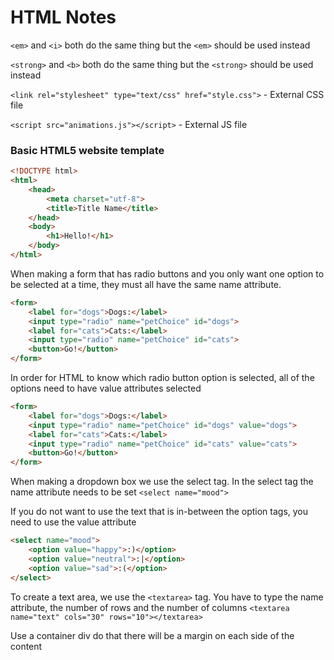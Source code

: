 # HTML Notes

`<em>` and `<i>` both do the same thing but the `<em>` should be used instead 

`<strong>` and `<b>` both do the same thing but the `<strong>` should be used instead 

`<link rel="stylesheet" type="text/css" href="style.css">` - External CSS file 

`<script src="animations.js"></script>` - External JS file 

### Basic HTML5 website template 

``` html
<!DOCTYPE html> 
<html> 
    <head> 
        <meta charset="utf-8"> 
        <title>Title Name</title> 
    </head> 
    <body> 
        <h1>Hello!</h1> 
    </body> 
</html> 
```

When making a form that has radio buttons and you only want one option to be selected at a time, they must all have the same name attribute. 

``` html
<form> 
    <label for="dogs">Dogs:</label> 
    <input type="radio" name="petChoice" id="dogs"> 
    <label for="cats">Cats:</label> 
    <input type="radio" name="petChoice" id="cats"> 
    <button>Go!</button> 
</form> 
```

In order for HTML to know which radio button option is selected, all of the options need to have value attributes selected 

``` html
<form> 
    <label for="dogs">Dogs:</label> 
    <input type="radio" name="petChoice" id="dogs" value="dogs"> 
    <label for="cats">Cats:</label> 
    <input type="radio" name="petChoice" id="cats" value="cats"> 
    <button>Go!</button> 
</form> 
```

When making a dropdown box we use the select tag. In the select tag the name attribute needs to be set `<select name="mood">` 

If you do not want to use the text that is in-between the option tags, you need to use the value attribute 

``` html
<select name="mood"> 
    <option value="happy">:)</option> 
    <option value="neutral">:|</option> 
    <option value="sad">:(</option> 
</select> 
```

To create a text area, we use the `<textarea>` tag. You have to type the name attribute, the number of rows and the number of columns `<textarea name="text" cols="30" rows="10"></textarea>`

Use a container div do that there will be a margin on each side of the content 